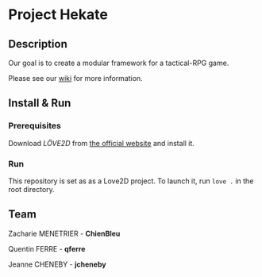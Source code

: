 # Project Hekate


## Description

Our goal is to create a modular framework for a tactical-RPG game.


Please see our [wiki](https://github.com/ChienBleu/hekate/wiki) for more information.

## Install & Run

### Prerequisites
Download *LÖVE2D* from [the official website](https://love2d.org/#download) and install it.

### Run
This repository is set as as a Love2D project. To launch it, run `love .` in the root directory.


## Team

Zacharie MENETRIER - **ChienBleu**

Quentin FERRE - **qferre**

Jeanne CHENEBY - **jcheneby**
